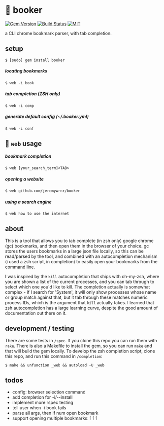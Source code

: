 :bookmark: booker
=================


[![Gem Version](https://badge.fury.io/rb/booker.svg)](https://badge.fury.io/rb/booker)
[![Build Status](https://travis-ci.org/jeremywrnr/booker.svg?branch=master)](https://travis-ci.org/jeremywrnr/booker)
[![MIT](https://img.shields.io/npm/l/alt.svg?style=flat)](http://jeremywrnr.com/mit-license)


a CLI chrome bookmark parser, with tab completion.


## setup

    $ [sudo] gem install booker

##### locating bookmarks

    $ web -i book

##### tab completion (ZSH only)

    $ web -i comp

##### generate default config (~/.booker.yml)

    $ web -i conf


## :bookmark: `web` usage

##### bookmark completion

    $ web [your_search_term]<TAB>

##### opening a website

    $ web github.com/jeremywrnr/booker

##### using a search engine

    $ web how to use the internet


## about
This is a tool that allows you to tab complete (in zsh only) google chrome (gc)
bookmarks, and then open them in the browser of your choice. gc stores the
users bookmarks in a large json file locally, so this can be read/parsed by the
tool, and combined with an autocompletion mechanism (i used a zsh script, in
completion) to easily open your bookmarks from the command line.

I was inspired by the `kill` autocompletion that ships with oh-my-zsh, where
you are shown a list of the current processes, and you can tab through to
select which one you'd like to kill. The completion actually is somewhat
complex - if I search for 'System', it will only show processes whose name or
group match against that, but it tab through these matches numeric process IDs,
which is the argument that `kill` actually takes. I learned that zsh
autocompletion has a large learning curve, despite the good amount of
documentation out there on it.


## development / testing
There are some tests in `/spec`. If you clone this repo you can run them with
`rake`. There is also a Makefile to install the gem, so you can run `make` and
that will build the gem locally. To develop the zsh completion script, clone
this repo, and run this command in `/completion`:

    $ make && unfunction _web && autoload -U _web


## todos
- config: browser selection command
- add completion for -i/--install
- implement more rspec testing
- tell user when -i book fails
- parse all args, then if num open bookmark
- support opening multiple bookmarks: 1 1 1

